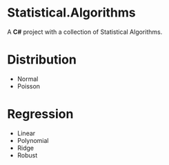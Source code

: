 # Statistical.Algorithms

A **C#** project with a collection of Statistical Algorithms.

# Distribution

* Normal
* Poisson

# Regression

* Linear
* Polynomial
* Ridge
* Robust